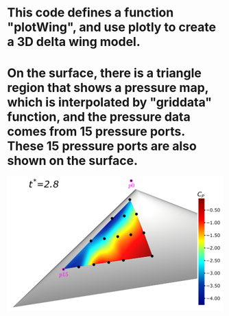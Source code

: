 # This code defines a function "plotWing", and use plotly to create a 3D delta wing model.
# On the surface, there is a triangle region that shows a pressure map, which is interpolated by "griddata" function, and the pressure data comes from 15 pressure ports. These 15 pressure ports are also shown on the surface.
![this is the link of the figure](plot_3d_wing_add_map/deltawing_noFilter.png)
